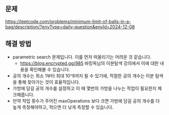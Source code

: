 ## 문제
https://leetcode.com/problems/minimum-limit-of-balls-in-a-bag/description/?envType=daily-question&envId=2024-12-08

## 해결 방법

- parametric search 문제입니다. 이를 먼저 떠올리기는 어려운 것 같습니다.
    - https://blog.encrypted.gg/985 바킹독님의 이분탐색 강의에서 이에 대한 내용을 확인해볼 수 있습니다.
- 공의 개수는 최소 1부터 최대 10^9까지 될 수 있기에, 적절한 공의 개수는 이분 탐색을 통해 찾아가는 것이 효율적입니다.
- 가방에 담길 공의 개수를 설정하고 이 때 몇번의 가방을 나누는 작업이 필요한지 체크해줍니다.
- 만약 작업 횟수가 주어진 maxOperations 보다 크면 가방에 담길 공의 개수를 더 높게 측정해야하고, 적으면 더 낮게 측정할 수 있습니다.